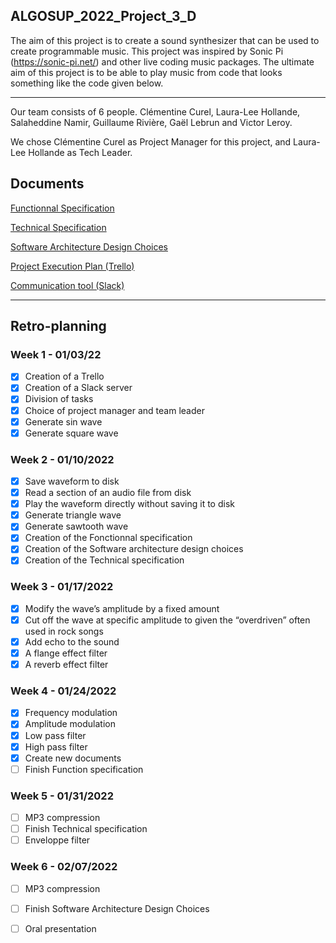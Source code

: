 ## ALGOSUP_2022_Project_3_D

The aim of this project is to create a sound synthesizer that can be used to create programmable music. 
This project was inspired by Sonic Pi (https://sonic-pi.net/) and other live coding music packages. 
The ultimate aim of this project is to be able to play music from code that looks something like the code given below.

<hr>

Our team consists of 6 people. Clémentine Curel, Laura-Lee Hollande, Salaheddine Namir, Guillaume Rivière, Gaël Lebrun and Victor Leroy.

We chose Clémentine Curel as Project Manager for this project, and Laura-Lee Hollande as Tech Leader.



## Documents

[Functionnal Specification](https://github.com/Clementine951/ALGOSUP_2022_Project_3_D/blob/main/Documents/Functionnal.md)

[Technical Specification](https://github.com/Clementine951/ALGOSUP_2022_Project_3_D/blob/main/Documents/Technical.md)

[Software Architecture Design Choices](https://github.com/Clementine951/ALGOSUP_2022_Project_3_D/blob/main/Documents/SADC.md)

[Project Execution Plan (Trello)](https://trello.com/invite/b/Dlhygf5L/56e58689f9569317c5e523aa5f6a8c66/algosup2022project3d)

[Communication tool (Slack)](https://join.slack.com/t/algosup2022project3d/shared_invite/zt-111zfj7eu-6UUuILikDJtFFbMu5tNqcg)


<hr>

## Retro-planning

###  Week 1 - 01/03/22

- [x] Creation of a Trello
- [x] Creation of a Slack server
- [x] Division of tasks
- [x] Choice of project manager and team leader
- [x] Generate sin wave
- [x] Generate square wave

### Week 2 - 01/10/2022

- [x] Save waveform to disk
- [x] Read a section of an audio file from disk
- [x] Play the waveform directly without saving it to disk
- [x] Generate triangle wave
- [x] Generate sawtooth wave
- [x] Creation of the Fonctionnal specification
- [x] Creation of the Software architecture design choices
- [x] Creation of the Technical specification

### Week 3 - 01/17/2022

- [x] Modify the wave’s amplitude by a fixed amount
- [x] Cut off the wave at specific amplitude to given the “overdriven” often used in rock songs
- [x] Add echo to the sound
- [x] A flange effect filter
- [x] A reverb effect filter

### Week 4 - 01/24/2022

- [x] Frequency modulation
- [x] Amplitude modulation
- [x] Low pass filter
- [x] High pass filter
- [x] Create new documents 
- [ ] Finish Function specification

### Week 5 - 01/31/2022

- [ ] MP3 compression
- [ ] Finish Technical specification
- [ ] Enveloppe filter

### Week 6 - 02/07/2022

- [ ] MP3 compression
- [ ] Finish Software Architecture Design Choices
- [ ] Oral presentation

